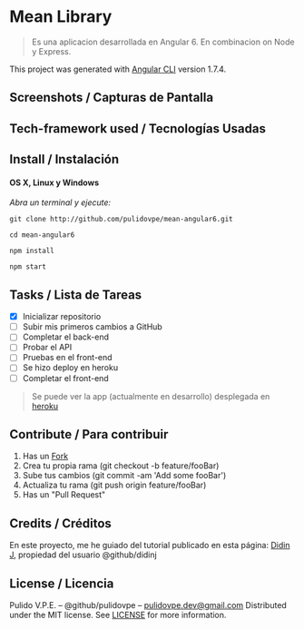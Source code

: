 # Mean Library
> Es una aplicacion desarrollada en Angular 6. En combinacion on Node y Express.

This project was generated with [Angular CLI](https://github.com/angular/angular-cli) version 1.7.4.

## Screenshots / Capturas de Pantalla


## Tech-framework used / Tecnologías Usadas


## Install / Instalación
#### OS X, Linux y Windows
*Abra un terminal y ejecute:*
```Shell
git clone http://github.com/pulidovpe/mean-angular6.git

cd mean-angular6

npm install

npm start
```
## Tasks / Lista de Tareas
- [x] Inicializar repositorio
- [ ] Subir mis primeros cambios a GitHub
- [ ] Completar el back-end
- [ ] Probar el API
- [ ] Pruebas en el front-end
- [ ] Se hizo deploy en heroku
- [ ] Completar el front-end

> Se puede ver la app (actualmente en desarrollo) desplegada en [heroku](https://mean-angular6.herokuapp.com/)

## Contribute / Para contribuir
1. Has un [Fork](https://github.com/pulidovpe/mean-angular6/fork)
2. Crea tu propia rama (git checkout -b feature/fooBar)
3. Sube tus cambios (git commit -am 'Add some fooBar')
4. Actualiza tu rama (git push origin feature/fooBar)
5. Has un "Pull Request"

## Credits / Créditos
En este proyecto, me he guiado del tutorial publicado en esta página:
[Didin J](https://www.djamware.com/post/5b00bb9180aca726dee1fd6d/mean-stack-angular-6-crud-web-application), propiedad del usuario @github/didinj

## License / Licencia
Pulido V.P.E. – @github/pulidovpe – pulidovpe.dev@gmail.com
Distributed under the MIT license. See [LICENSE](LICENSE) for more information.
